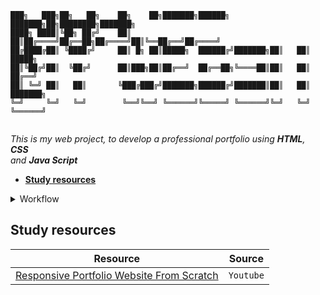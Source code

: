 ```
███╗   ███╗██╗   ██╗    ██╗    ██╗███████╗██████╗ ███████╗██╗████████╗███████╗
████╗ ████║╚██╗ ██╔╝    ██║    ██║██╔════╝██╔══██╗██╔════╝██║╚══██╔══╝██╔════╝
██╔████╔██║ ╚████╔╝     ██║ █╗ ██║█████╗  ██████╔╝███████╗██║   ██║   █████╗  
██║╚██╔╝██║  ╚██╔╝      ██║███╗██║██╔══╝  ██╔══██╗╚════██║██║   ██║   ██╔══╝  
██║ ╚═╝ ██║   ██║       ╚███╔███╔╝███████╗██████╔╝███████║██║   ██║   ███████╗
╚═╝     ╚═╝   ╚═╝        ╚══╝╚══╝ ╚══════╝╚═════╝ ╚══════╝╚═╝   ╚═╝   ╚══════╝
                                                                                          
```
                                             
*This is my web project, to develop a professional portfolio using **HTML**, **CSS**\
and **Java Script***

 <!-- Skills | Grade |
:------:|:-----:|
[**Imperative programming**] [**Object-oriented programming**] [**Rigor**] | **Subscribed :atom:** -->

<!-- * **[Introduction](#introduction)**
  * **[General rules](#general-rules)**
  * **[design requirements](#alguns-requisitos-de-design)**
  * **[Read me](#read-me)**
* **[Wiki](https://github.com/faleite/42cpp00/wiki/Module-V)**
* **[Roadmap](https://faleite.github.io/cpp)** -->
* **[Study resources](#study-resources)**
<!-- * ### [Usage]() -->
<!-- * ### [Workflow](#workflow-1) -->
<!-- * ### [Tools](#tools-1) -->

<details>
  <summary>Workflow</summary>

- [Stopedd Video at](https://youtu.be/ldwlOzRvYOU?si=RcivJBpGbyR5FbR7&t=331) 

</details>

## Study resources
Resource | Source
---------|:-----:
[Responsive Portfolio Website From Scratch](https://youtu.be/ldwlOzRvYOU?si=ODCypc1Rks16rA9g) | `Youtube`

